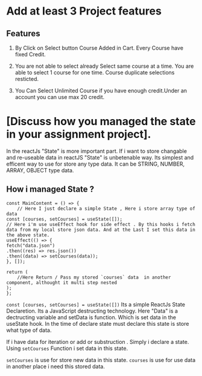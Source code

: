 <!-- Add at least 3 Project features
Discuss how you managed the state in your assignment project. -->

# Add at least 3 Project features

## Features

1. By Click on Select button Course Added in Cart. Every Course have fixed Credit.

2. You are not able to select already Select same course at a time. You are able to select 1 course for one time. Course duplicate selections resticted.

3. You Can Select Unlimited Course if you have enough credit.Under an account you can use max 20 credit.

# [Discuss how you managed the state in your assignment project].

In the reactJs "State" is more important part. If i want to store changable and re-useable data in reactJS "State" is unbetenable way. Its simplest and efficent way to use for store any type data. It can be STRING, NUMBER, ARRAY, OBJECT type data.

## How i managed State ?

```
const MainContent = () => {
    // Here I just declare a simple State , Here i store array type of data
const [courses, setCourses] = useState([]);
// Here i'm use useEffect hook for side effect . By this hooks i fetch data from my local store json data. And at the Last I set this data in the above state.
useEffect(() => {
fetch("data.json")
.then((res) => res.json())
.then((data) => setCourses(data));
}, []);

return (
    //Here Return / Pass my stored `courses` data  in another component, althought it multi step nested
);
};
```

`const [courses, setCourses] = useState([])`
Its a simple ReactJs State Declaretion. Its a JavaScript destructing technology. Here "Data" is a dectructing variable and setData is function. Which is set data in the useState hook.
In the time of declare state must declare this state is store what type of data.

If i have data for iteration or add or substruction . Simply i declare a state. Using `setCourses` Function i set data in this state.

`setCourses` is use for store new data in this state.
`courses` is use for use data in another place i need this stored data.
